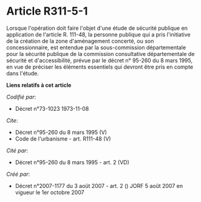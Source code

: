 # Article R311-5-1

Lorsque l'opération doit faire l'objet d'une étude de sécurité publique en application de l'article R. 111-48, la personne
publique qui a pris l'initiative de la création de la zone d'aménagement concerté, ou son concessionnaire, est entendue par
la sous-commission départementale pour la sécurité publique de la commission consultative départementale de sécurité et
d'accessibilité, prévue par le décret n° 95-260 du 8 mars 1995, en vue de préciser les éléments essentiels qui devront être
pris en compte dans l'étude.

**Liens relatifs à cet article**

_Codifié par_:

  - Décret n°73-1023 1973-11-08

_Cite_:

  - Décret n°95-260 du 8 mars 1995 (V)
  - Code de l'urbanisme - art. R111-48 (V)

_Cité par_:

  - Décret n°95-260 du 8 mars 1995 - art. 2 (VD)

_Créé par_:

  - Décret n°2007-1177 du 3 août 2007 - art. 2 () JORF 5 août 2007 en vigueur le 1er octobre 2007
